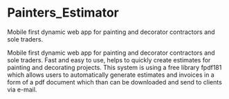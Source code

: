 # Painters_Estimator
Mobile first dynamic web app for painting and decorator contractors and sole traders.

Mobile first dynamic web app for painting and decorator contractors and sole traders. Fast and easy to use, helps to quickly create estimates for painting and decorating projects. This system is using a free library fpdf181 which allows users to automatically generate estimates and invoices in a form of a pdf document which than can be downloaded and send to clients via e-mail.

